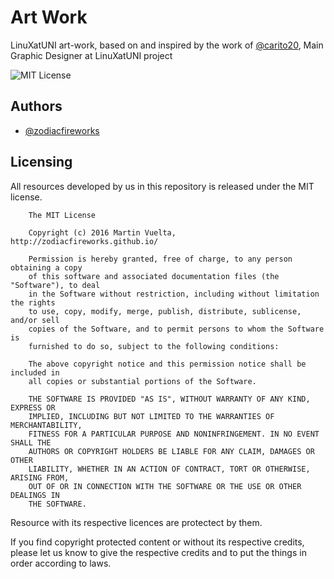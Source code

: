 # Art Work

LinuXatUNI art-work, based on and inspired by the work of [@carito20](https://github.com/carito20), Main Graphic Designer at LinuXatUNI project

![MIT License](https://img.shields.io/packagist/l/doctrine/orm.svg?maxAge=2592000&style=flat-square)

## Authors

* [@zodiacfireworks](https://github.com/zodiacfireworks)

## Licensing

All resources developed by us in this repository is released under the MIT license.

```text
    The MIT License

    Copyright (c) 2016 Martin Vuelta, http://zodiacfireworks.github.io/

    Permission is hereby granted, free of charge, to any person obtaining a copy
    of this software and associated documentation files (the "Software"), to deal
    in the Software without restriction, including without limitation the rights
    to use, copy, modify, merge, publish, distribute, sublicense, and/or sell
    copies of the Software, and to permit persons to whom the Software is
    furnished to do so, subject to the following conditions:

    The above copyright notice and this permission notice shall be included in
    all copies or substantial portions of the Software.

    THE SOFTWARE IS PROVIDED "AS IS", WITHOUT WARRANTY OF ANY KIND, EXPRESS OR
    IMPLIED, INCLUDING BUT NOT LIMITED TO THE WARRANTIES OF MERCHANTABILITY,
    FITNESS FOR A PARTICULAR PURPOSE AND NONINFRINGEMENT. IN NO EVENT SHALL THE
    AUTHORS OR COPYRIGHT HOLDERS BE LIABLE FOR ANY CLAIM, DAMAGES OR OTHER
    LIABILITY, WHETHER IN AN ACTION OF CONTRACT, TORT OR OTHERWISE, ARISING FROM,
    OUT OF OR IN CONNECTION WITH THE SOFTWARE OR THE USE OR OTHER DEALINGS IN
    THE SOFTWARE.
```

Resource with its respective licences are protectect by them.

If you find copyright protected content or without its respective credits,
please let us know to give the respective credits and to put the things in
order according to laws.

